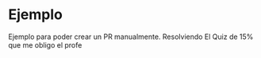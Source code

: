 # Ejemplo

Ejemplo para poder crear un PR manualmente.
Resolviendo El Quiz de 15% que me obligo el profe
